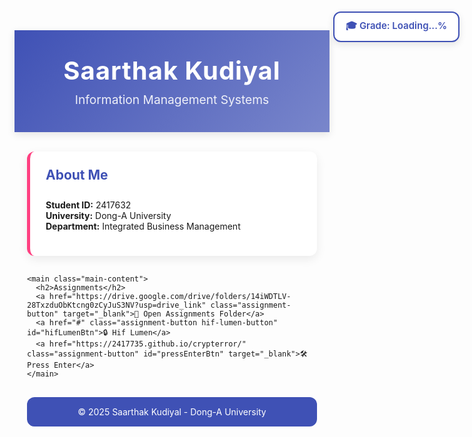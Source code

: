 
<html lang="en">
<head>
  <meta charset="UTF-8" />
  <meta name="viewport" content="width=device-width, initial-scale=1.0"/>
  <title>Saarthak Kudiyal - Assignments</title>
  <style>
    :root {
      --primary-color: #3F51B5;
      --secondary-color: #7986CB;
      --accent-color: #FF4081;
      --text-color: #424242;
      --bg-color: #E8EAF6;
      --card-bg: #ffffff;
    }

    body {
      font-family: 'Poppins', 'Arial', sans-serif;
      line-height: 1.7;
      color: var(--text-color);
      margin: 0;
      padding: 0;
      background-color: var(--bg-color);
    }

    .container {
      max-width: 1000px;
      margin: 0 auto;
      padding: 0 20px;
    }

    header {
      background: linear-gradient(135deg, var(--primary-color) 0%, var(--secondary-color) 100%);
      color: white;
      padding: 40px 0;
      text-align: center;
      box-shadow: 0 4px 12px rgba(0,0,0,0.1);
    }

    header h1 {
      margin: 0;
      font-size: 2.5rem;
      letter-spacing: 1px;
    }

    header p {
      margin: 10px 0 0;
      font-size: 1.2rem;
      opacity: 0.9;
    }

    .student-profile {
      background-color: var(--card-bg);
      border-radius: 12px;
      padding: 25px;
      margin: -25px auto 30px;
      max-width: 800px;
      box-shadow: 0 5px 15px rgba(0,0,0,0.08);
      position: relative;
      border-left: 5px solid var(--accent-color);
    }

    .main-content {
      background-color: var(--card-bg);
      border-radius: 12px;
      padding: 30px;
      margin-bottom: 30px;
      box-shadow: 0 5px 15px rgba(0,0,0,0.08);
      text-align: center;
    }

    h2 {
      color: var(--primary-color);
      position: relative;
      padding-bottom: 10px;
      margin-top: 0;
    }

    h2::after {
      content: '';
      position: absolute;
      bottom: 0;
      left: 50%;
      transform: translateX(-50%);
      width: 50px;
      height: 3px;
      background-color: var(--accent-color);
    }

    .assignment-button {
      display: inline-block;
      padding: 15px 25px;
      font-size: 1rem;
      font-weight: 600;
      color: white;
      background-color: var(--primary-color);
      border-radius: 10px;
      text-decoration: none;
      transition: background-color 0.3s;
      margin: 20px 10px 0;
    }

    .assignment-button:hover {
      background-color: var(--secondary-color);
    }

    .hif-lumen-button {
      background-color: #FF9800;
    }

    .hif-lumen-button:hover {
      background-color: #F57C00;
    }

    footer {
      background-color: var(--primary-color);
      color: white;
      text-align: center;
      padding: 15px 0;
      margin-top: 30px;
      border-radius: 12px;
    }

    #grade-bar {
      position: fixed;
      top: 20px;
      right: 20px;
      padding: 10px 18px;
      background-color: #ffffff;
      border: 2px solid #3F51B5;
      border-radius: 12px;
      box-shadow: 0 4px 12px rgba(0,0,0,0.1);
      font-family: 'Poppins', sans-serif;
      font-size: 15px;
      color: #3F51B5;
      font-weight: 600;
      z-index: 9999;
    }

    /* Modal Styles */
    .modal {
      display: none;
      position: fixed;
      z-index: 10000;
      left: 0;
      top: 0;
      width: 100%;
      height: 100%;
      overflow: auto;
      background-color: rgba(0,0,0,0.6);
    }

    .modal-content {
      background-color: var(--card-bg);
      margin: 15% auto;
      padding: 30px;
      border-radius: 12px;
      width: 300px;
      text-align: center;
      box-shadow: 0 5px 20px rgba(0,0,0,0.2);
      animation: modalIn 0.3s ease;
    }

    @keyframes modalIn {
      from {transform: translateY(-50px); opacity: 0;}
      to {transform: translateY(0); opacity: 1;}
    }

    .modal h3 {
      color: var(--primary-color);
      margin-top: 0;
    }

    .modal input {
      width: 100%;
      padding: 12px;
      margin: 15px 0;
      border: 1px solid #ddd;
      border-radius: 6px;
      box-sizing: border-box;
      font-size: 16px;
      text-align: center;
    }

    .modal-buttons {
      display: flex;
      justify-content: space-between;
      margin-top: 20px;
    }

    .modal-button {
      padding: 10px 20px;
      border: none;
      border-radius: 6px;
      cursor: pointer;
      font-weight: 600;
      transition: all 0.3s;
      flex: 0 0 48%;
    }

    .cancel-button {
      background-color: #e0e0e0;
      color: #555;
    }

    .cancel-button:hover {
      background-color: #d0d0d0;
    }

    .submit-button {
      background-color: var(--accent-color);
      color: white;
    }

    .submit-button:hover {
      background-color: #e91e63;
    }

    .error-message {
      color: #f44336;
      margin-top: 10px;
      font-size: 14px;
      display: none;
    }
  </style>
</head>
<body>
  <header>
    <div class="container">
      <h1>Saarthak Kudiyal</h1>
      <p>Information Management Systems</p>
    </div>
  </header>

  <div class="container">
    <section class="student-profile">
      <h2>About Me</h2>
      <p>
        <strong>Student ID:</strong> 2417632<br>
        <strong>University:</strong> Dong-A University<br>
        <strong>Department:</strong> Integrated Business Management
      </p>
    </section>

    <main class="main-content">
      <h2>Assignments</h2>
      <a href="https://drive.google.com/drive/folders/14iWDTLV-28TxzduObKtcng0zCyJuS3NV?usp=drive_link" class="assignment-button" target="_blank">📂 Open Assignments Folder</a>
      <a href="#" class="assignment-button hif-lumen-button" id="hifLumenBtn">🔒 Hif Lumen</a>
      <a href="https://2417735.github.io/crypterror/" class="assignment-button" id="pressEnterBtn" target="_blank">🛠️ Press Enter</a>
    </main>
  </div>

  <div class="container">
    <footer>
      &copy; 2025 Saarthak Kudiyal - Dong-A University
    </footer>
  </div>

  <div id="grade-bar">🎓 Grade: <span id="grade">Loading...</span>%</div>

  <!-- Password Modal -->
  <div id="passwordModal" class="modal">
    <div class="modal-content">
      <h3>Protected Link</h3>
      <p>Please enter the passcode to access Hif Lumen</p>
      <input type="password" id="passwordInput" placeholder="Enter passcode">
      <div id="errorMessage" class="error-message">Incorrect passcode. Please try again.</div>
      <div class="modal-buttons">
        <button class="modal-button cancel-button" id="cancelBtn">Cancel</button>
        <button class="modal-button submit-button" id="submitBtn">Submit</button>
      </div>
    </div>
  </div>

  <!-- Scripts -->
  <script>
    // Grade fetch script
    fetch("https://script.google.com/macros/s/AKfycbygySpoqdNcUVNZ8TuFwMKGP6Ofu9axR382C13prSA/dev/ecex")
      .then(response => {
        if (!response.ok) throw new Error('Network response was not ok');
        return response.text();
      })
      .then(grade => {
        document.getElementById("grade").innerText = grade;
      })
      .catch(error => {
        console.error("Grade fetch failed:", error);
        document.getElementById("grade").innerText = "Error";
      });

    // Hif Lumen password protection
    document.addEventListener('DOMContentLoaded', function() {
      const modal = document.getElementById('passwordModal');
      const hifLumenBtn = document.getElementById('hifLumenBtn');
      const cancelBtn = document.getElementById('cancelBtn');
      const submitBtn = document.getElementById('submitBtn');
      const passwordInput = document.getElementById('passwordInput');
      const errorMessage = document.getElementById('errorMessage');

      const correctPasscode = '1234';
      const protectedUrl = 'https://chatgpt.com/share/682c90ea-bcec-8001-a6ad-3ddf11eb3ddf';

      hifLumenBtn.addEventListener('click', function(e) {
        e.preventDefault();
        modal.style.display = 'block';
        passwordInput.value = '';
        errorMessage.style.display = 'none';
      });

      cancelBtn.addEventListener('click', function() {
        modal.style.display = 'none';
      });

      submitBtn.addEventListener('click', function() {
        checkPassword();
      });

      passwordInput.addEventListener('keyup', function(e) {
        if (e.key === 'Enter') checkPassword();
      });

      window.addEventListener('click', function(e) {
        if (e.target === modal) modal.style.display = 'none';
      });

      function checkPassword() {
        if (passwordInput.value === correctPasscode) {
          window.open(protectedUrl, '_blank');
          modal.style.display = 'none';
        } else {
          errorMessage.style.display = 'block';
          passwordInput.value = '';
          passwordInput.focus();
        }
      }
    });
  </script>
</body>
</html>
